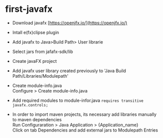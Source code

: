 # first-javafx

- Download javafx [https://openjfx.io/](https://openjfx.io/)
- Intall e(fx)clipse plugin
- Add javafx to Java>Build Path> User librarie
- Select jars from jafafx-sdk/lib
- Create javaFX project
- Add javafx user library created previously to 'Java Build Path/Libraries/Modulepath'
- Create module-info.java  
 Configure > Create module-info.java
- Add required modules to module-infor.java
```requires transitive javafx.controls;```

- In order to import maven projects, its necessary add libraries manually to maven dependencies  
Run Configuraration > Java Application > {Application_name}  
Click on tab Dependencies and add external jars to Modulepath Entries
